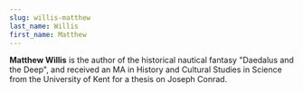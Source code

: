 ```yaml
---
slug: willis-matthew
last_name: Willis
first_name: Matthew
---
```

**Matthew Willis** is the author of the historical nautical fantasy "Daedalus and the Deep", and received an MA in History and Cultural Studies in Science from the University of Kent for a thesis on Joseph Conrad.